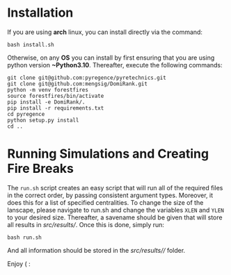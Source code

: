 # Installation

If you are using **arch** linux, you can install directly via the command:

```
bash install.sh
```

Otherwise, on any **OS** you can install by first ensuring that you are using
python version **~Python3.10**. Thereafter, execute the following commands:

```
git clone git@github.com:pyregence/pyretechnics.git
git clone git@github.com:mengsig/DomiRank.git
python -m venv forestfires
source forestfires/bin/activate
pip install -e DomiRank/.
pip install -r requirements.txt
cd pyregence
python setup.py install
cd ..
```

# Running Simulations and Creating Fire Breaks
The ```run.sh``` script creates an easy script that will run all of 
the required files in the correct order, by passing consistent argument
types. Moreover, it does this for a list of specified centralities.
To change the size of the lanscape, please navigate to run.sh and change
the variables ```XLEN``` and ```YLEN``` to your desired size. Thereafter,
a savename should be given that will store all results in *src/results/<savename>*.
Once this is done, simply run:

```
bash run.sh
```

And all information should be stored in the *src/results/<savename>/* folder.


Enjoy ( :
